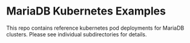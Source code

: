 # MariaDB Kubernetes Examples
This repo contains reference kubernetes pod deployments for MariaDB clusters. Please see individual subdirectories for details. 

